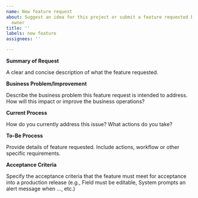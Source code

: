```yaml
---
name: New feature request
about: Suggest an idea for this project or submit a feature requested by the business
  owner
title: ''
labels: new feature
assignees: ''

---
```


**Summary of Request**

A clear and concise description of what the feature requested.

**Business Problem/Improvement**

Describe the business problem this feature request is intended to address. How will this impact or improve the business operations?

**Current Process**

How do you currently address this issue? What actions do you take?

**To-Be Process**

Provide details of feature requested. Include actions, workflow or other specific requirements.

**Acceptance Criteria**

Specify the acceptance criteria that the feature must meet for acceptance into a production release (e.g., Field must be editable, System prompts an alert message when ..., etc.)
